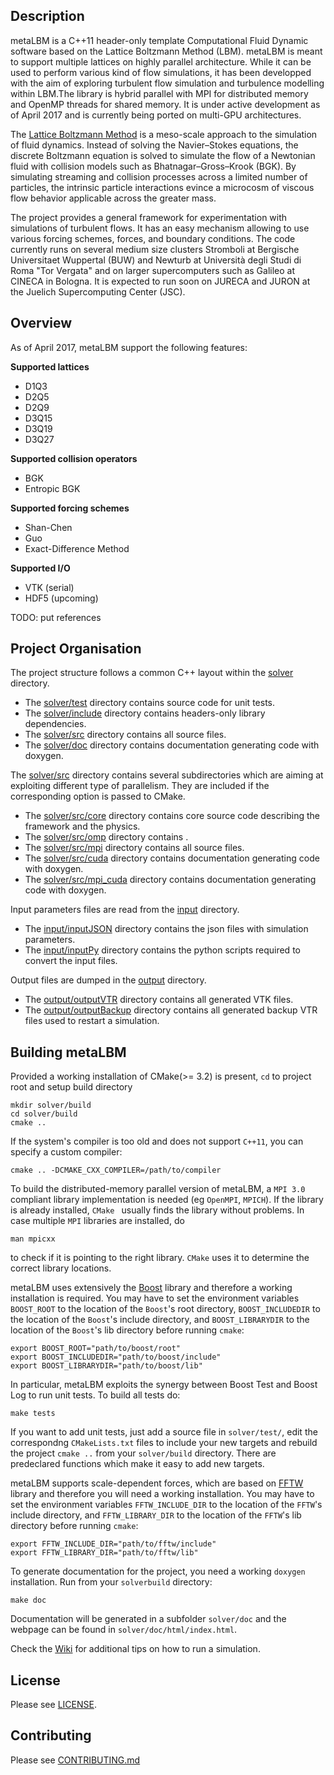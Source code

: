 ## Description

metaLBM is a C++11 header-only template Computational Fluid Dynamic software
based on the Lattice Boltzmann Method (LBM). metaLBM is meant to support multiple lattices
on highly parallel architecture. While it can be used to perform various kind
of flow simulations, it has been developped with the aim of exploring turbulent flow
simulation and turbulence modelling within LBM.The library is hybrid parallel with
MPI for distributed memory and OpenMP threads for shared memory. It is under active
development as of April 2017 and is currently being ported on multi-GPU architectures.

The [Lattice Boltzmann Method](https://en.wikipedia.org/wiki/Lattice_Boltzmann_methods)
is a meso-scale approach to the simulation of fluid dynamics. Instead of solving the
Navier–Stokes equations, the discrete Boltzmann equation is solved to simulate the flow
of a Newtonian fluid with collision models such as Bhatnagar–Gross–Krook (BGK). By
simulating streaming and collision processes across a limited number of particles, the
intrinsic particle interactions evince a microcosm of viscous flow behavior applicable
across the greater mass.

The project provides a general framework for experimentation with simulations
of turbulent flows. It has an easy mechanism allowing to use various forcing schemes,
forces, and boundary conditions. The code currently runs on several medium size clusters
Stromboli at Bergische Universitaet Wuppertal (BUW) and Newturb at Università degli Studi
di Roma "Tor Vergata" and on larger supercomputers such as Galileo at CINECA in Bologna. It is expected to run soon on JURECA and JURON at the Juelich Supercomputing Center (JSC).

## Overview

As of April 2017, metaLBM support the following features:

**Supported lattices**
- D1Q3
- D2Q5
- D2Q9
- D3Q15
- D3Q19
- D3Q27

**Supported collision operators**
- BGK
- Entropic BGK

**Supported forcing schemes**
- Shan-Chen
- Guo
- Exact-Difference Method

**Supported I/O**
- VTK (serial)
- HDF5 (upcoming)

TODO: put references

## Project Organisation

The project structure follows a common C++ layout within the [solver](solver) directory.

- The [solver/test](solver/test) directory contains source code for unit tests.
- The [solver/include](include) directory contains headers-only library dependencies.
- The [solver/src](solver/src) directory contains all source files.
- The [solver/doc](solver/doc) directory contains documentation generating code
with doxygen.

The [solver/src](solver/src) directory contains several subdirectories which are aiming
at exploiting different type of parallelism. They are included if the corresponding option
is passed to CMake.

- The [solver/src/core](solver/src/core) directory contains core source code describing the framework
and the physics.
- The [solver/src/omp](solver/src/omp) directory contains .
- The [solver/src/mpi](solver/src/mpi) directory contains all source files.
- The [solver/src/cuda](solver/src/cuda) directory contains documentation generating code
with doxygen.
- The [solver/src/mpi_cuda](solver/src/cuda) directory contains documentation generating code
with doxygen.

Input parameters files are read from the [input](input) directory.
- The [input/inputJSON](input/inputJSON) directory contains the json files with
simulation parameters.
- The [input/inputPy](input/inputPy) directory contains the python scripts required
to convert the input files.

Output files are dumped in the [output](output) directory.
- The [output/outputVTR](output/outputVTR) directory contains all generated VTK
files.
- The [output/outputBackup](output/outputBackup) directory contains all generated
backup VTR files used to restart a simulation.

## Building metaLBM

Provided a working installation of CMake(>= 3.2) is present, `cd` to project
root and setup build directory

```shell
mkdir solver/build
cd solver/build
cmake ..
```

If the system's compiler is too old and does not support `C++11`, you can specify
a custom compiler:

```shell
cmake .. -DCMAKE_CXX_COMPILER=/path/to/compiler
```

To build the distributed-memory parallel version of metaLBM, a `MPI 3.0` compliant
library implementation is needed (eg `OpenMPI`, `MPICH`). If the library is already
installed, `CMake ` usually finds the library without problems.
In case multiple `MPI` libraries are installed, do

```shell
man mpicxx
```

to check if it is pointing to the right library. `CMake` uses it to determine
the correct library locations.

metaLBM uses extensively the [Boost](http://www.boost.org/) library and therefore a
working installation is required. You may have to set the environment variables
`BOOST_ROOT` to the location of the `Boost`'s root directory, `BOOST_INCLUDEDIR` to
the location of the `Boost`'s include directory, and `BOOST_LIBRARYDIR` to the
location of the `Boost`'s lib directory before running `cmake`:

```shell
export BOOST_ROOT="path/to/boost/root"
export BOOST_INCLUDEDIR="path/to/boost/include"
export BOOST_LIBRARYDIR="path/to/boost/lib"
```

In particular, metaLBM exploits the synergy between Boost Test and Boost Log to run
unit tests. To build all tests do:

```shell
make tests
```

If you want to add unit tests, just add a source file in `solver/test/`, edit the
correspondng `CMakeLists.txt` files to include your new targets and rebuild the
project `cmake ..` from your `solver/build` directory. There are predeclared functions
which make it easy to add new targets.

metaLBM supports scale-dependent forces, which are based on [FFTW](http://www.fftw.org)
library and therefore you will need a working installation. You may have to set the
environment variables `FFTW_INCLUDE_DIR` to the location of the `FFTW`'s include directory,
and `FFTW_LIBRARY_DIR` to the location of the `FFTW`'s lib directory before running `cmake`:

```shell
export FFTW_INCLUDE_DIR="path/to/fftw/include"
export FFTW_LIBRARY_DIR="path/to/fftw/lib"
```

To generate documentation for the project, you need a working `doxygen`
installation. Run from your `solverbuild` directory:

```shell
make doc
```

Documentation will be generated in a subfolder `solver/doc` and the webpage can be
found in `solver/doc/html/index.html`.

Check the [Wiki](https://gitlab.com/rooknrowl/metaLBM/wikis/home) for
additional tips on how to run a simulation.


## License
Please see [LICENSE](LICENSE).


## Contributing
Please see [CONTRIBUTING.md](CONTRIBUTING.md)
